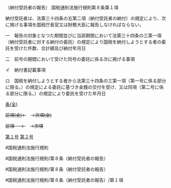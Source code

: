 （納付受託者の報告）
国税通則法施行規則第８条第１項

納付受託者は、法第三十四条の五第二項（納付受託者の納付）の規定により、次に掲げる事項を国税庁長官又は財務大臣に報告しなければならない。

一　報告の対象となつた期間並びに当該期間において法第三十四条の三第一項（納付受託者に対する納付の委託）の規定により国税を納付しようとする者の委託を受けた件数、合計額及び納付年月日

二　前号の期間において受けた同号の委託に係る次に掲げる事項

イ　納付書記載事項

ロ　国税を納付しようとする者から法第三十四条の三第一項（第一号に係る部分に限る。）の規定による委託に基づき金銭の交付を受け、又は同項（第二号に係る部分に限る。）の規定により委託を受けた年月日

[条(全)](国税通則法施行規則＿第８条_.md)

~~前項(全)←~~　~~→次項(全)~~

~~前項 　 ←~~　~~→次項~~

[第１号](国税通則法施行規則＿第８条第１項第１号.md)  [第２号](国税通則法施行規則＿第８条第１項第２号.md)  

#国税通則法施行規則

#国税通則法施行規則/第８条（納付受託者の報告）

#国税通則法施行規則/第８条（納付受託者の報告）

#国税通則法施行規則/第８条（納付受託者の報告）/第１項

